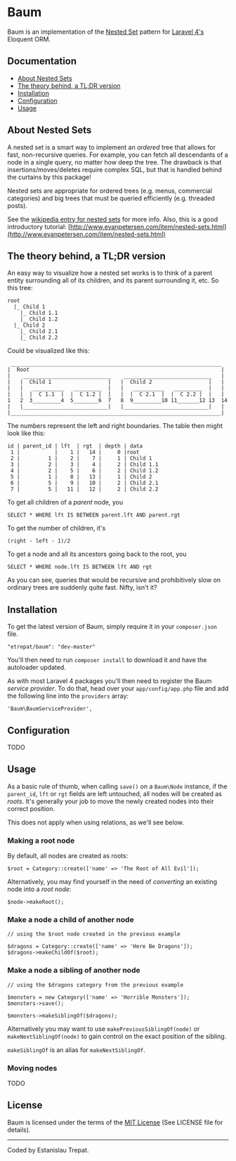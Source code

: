 # Baum

Baum is an implementation of the [Nested Set](http://en.wikipedia.org/wiki/Nested_set_model)
pattern for [Laravel 4's](http://laravel.com/) Eloquent ORM.

## Documentation

* [About Nested Sets](#about)
* [The theory behind, a TL;DR version](#theory)
* [Installation](#installation)
* [Configuration](#configuration)
* [Usage](#usage)

<a name="about"></a>
## About Nested Sets

A nested set is a smart way to implement an _ordered_ tree that allows for fast,
non-recursive queries. For example, you can fetch all descendants of a node in a
single query, no matter how deep the tree. The drawback is that insertions/moves/deletes
require complex SQL, but that is handled behind the curtains by this package!

Nested sets are appropriate for ordered trees (e.g. menus, commercial categories)
and big trees that must be queried efficiently (e.g. threaded posts).

See the [wikipedia entry for nested sets](http://en.wikipedia.org/wiki/Nested_set_model)
for more info. Also, this is a good introductory tutorial:
[http://www.evanpetersen.com/item/nested-sets.html](http://www.evanpetersen.com/item/nested-sets.html)

<a name="theory"></a>
## The theory behind, a TL;DR version

An easy way to visualize how a nested set works is to think of a parent entity surrounding all
of its children, and its parent surrounding it, etc. So this tree:

    root
      |_ Child 1
        |_ Child 1.1
        |_ Child 1.2
      |_ Child 2
        |_ Child 2.1
        |_ Child 2.2


Could be visualized like this:

     ___________________________________________________________________
    |  Root                                                             |
    |    ____________________________    ____________________________   |
    |   |  Child 1                  |   |  Child 2                  |   |
    |   |   __________   _________  |   |   __________   _________  |   |
    |   |  |  C 1.1  |  |  C 1.2 |  |   |  |  C 2.1  |  |  C 2.2 |  |   |
    1   2  3_________4  5________6  7   8  9_________10 11_______12 13  14
    |   |___________________________|   |___________________________|   |
    |___________________________________________________________________|

The numbers represent the left and right boundaries.  The table then might
look like this:

    id | parent_id | lft  | rgt  | depth | data
     1 |           |    1 |   14 |     0 |root
     2 |         1 |    2 |    7 |     1 | Child 1
     3 |         2 |    3 |    4 |     2 | Child 1.1
     4 |         2 |    5 |    6 |     2 | Child 1.2
     5 |         1 |    8 |   13 |     1 | Child 2
     6 |         5 |    9 |   10 |     2 | Child 2.1
     7 |         5 |   11 |   12 |     2 | Child 2.2

To get all children of a _parent_ node, you

    SELECT * WHERE lft IS BETWEEN parent.lft AND parent.rgt

To get the number of children, it's

    (right - left - 1)/2

To get a node and all its ancestors going back to the root, you

    SELECT * WHERE node.lft IS BETWEEN lft AND rgt

As you can see, queries that would be recursive and prohibitively slow on
ordinary trees are suddenly quite fast. Nifty, isn't it?

<a name="installation"></a>
## Installation

To get the latest version of Baum, simply require it in your `composer.json` file.

    "etrepat/baum": "dev-master"

You'll then need to run `composer install` to download it and have the autoloader
updated.

As with most Laravel 4 packages you'll then need to register the Baum
*service provider*. To do that, head over your `app/config/app.php` file and add
the following line into the `providers` array:

    'Baum\BaumServiceProvider',

<a name="configuration"></a>
## Configuration

TODO

<a name="usage"></a>
## Usage

As a basic rule of thumb, when calling `save()` on a `Baum\Node` instance,
if the `parent_id`, `lft` or `rgt` fields are left untouched, all nodes will
be created as _roots_. It's generally your job to move the newly created nodes
into their correct position.

This does not apply when using relations, as we'll see below.

### Making a root node

By default, all nodes are created as roots:

    $root = Category::create(['name' => 'The Root of All Evil']);

Alternatively, you may find yourself in the need of *converting* an existing node
into a *root node*:

    $node->makeRoot();

### Make a node a child of another node

    // using the $root node created in the previous example

    $dragons = Category::create(['name' => 'Here Be Dragons']);
    $dragons->makeChildOf($root);

### Make a node a sibling of another node

    // using the $dragons category from the previous example

    $monsters = new Category(['name' => 'Horrible Monsters']);
    $monsters->save();

    $monsters->makeSiblingOf($dragons);

Alternatively you may want to use `makePreviousSiblingOf(node)`
or `makeNextSiblingOf(node)` to gain control on the exact position of the sibling.

`makeSiblingOf` is an alias for `makeNextSiblingOf`.

### Moving nodes

TODO

## License

Baum is licensed under the terms of the [MIT License](http://opensource.org/licenses/MIT)
(See LICENSE file for details).

---

Coded by Estanislau Trepat.
